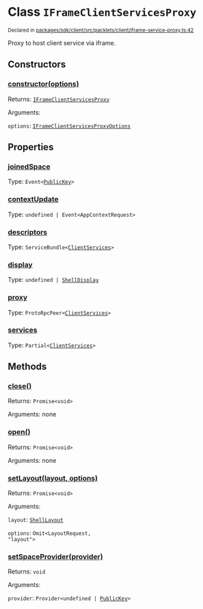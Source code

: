 # Class `IFrameClientServicesProxy`
<sub>Declared in [packages/sdk/client/src/packlets/client/iframe-service-proxy.ts:42](https://github.com/dxos/dxos/blob/main/packages/sdk/client/src/packlets/client/iframe-service-proxy.ts#L42)</sub>


Proxy to host client service via iframe.


## Constructors
### [constructor(options)](https://github.com/dxos/dxos/blob/main/packages/sdk/client/src/packlets/client/iframe-service-proxy.ts#L62)



Returns: <code>[IFrameClientServicesProxy](/api/@dxos/client/classes/IFrameClientServicesProxy)</code>

Arguments: 

`options`: <code>[IFrameClientServicesProxyOptions](/api/@dxos/client/types/IFrameClientServicesProxyOptions)</code>


## Properties
### [joinedSpace](https://github.com/dxos/dxos/blob/main/packages/sdk/client/src/packlets/client/iframe-service-proxy.ts#L43)
Type: <code>Event&lt;[PublicKey](/api/@dxos/client/classes/PublicKey)&gt;</code>

### [contextUpdate](https://github.com/dxos/dxos/blob/main/packages/sdk/client/src/packlets/client/iframe-service-proxy.ts#L92)
Type: <code>undefined | Event&lt;AppContextRequest&gt;</code>

### [descriptors](https://github.com/dxos/dxos/blob/main/packages/sdk/client/src/packlets/client/iframe-service-proxy.ts#L80)
Type: <code>ServiceBundle&lt;[ClientServices](/api/@dxos/client/types/ClientServices)&gt;</code>

### [display](https://github.com/dxos/dxos/blob/main/packages/sdk/client/src/packlets/client/iframe-service-proxy.ts#L88)
Type: <code>undefined | [ShellDisplay](/api/@dxos/client/enums#ShellDisplay)</code>

### [proxy](https://github.com/dxos/dxos/blob/main/packages/sdk/client/src/packlets/client/iframe-service-proxy.ts#L76)
Type: <code>ProtoRpcPeer&lt;[ClientServices](/api/@dxos/client/types/ClientServices)&gt;</code>

### [services](https://github.com/dxos/dxos/blob/main/packages/sdk/client/src/packlets/client/iframe-service-proxy.ts#L84)
Type: <code>Partial&lt;[ClientServices](/api/@dxos/client/types/ClientServices)&gt;</code>


## Methods
### [close()](https://github.com/dxos/dxos/blob/main/packages/sdk/client/src/packlets/client/iframe-service-proxy.ts#L202)



Returns: <code>Promise&lt;void&gt;</code>

Arguments: none

### [open()](https://github.com/dxos/dxos/blob/main/packages/sdk/client/src/packlets/client/iframe-service-proxy.ts#L104)



Returns: <code>Promise&lt;void&gt;</code>

Arguments: none

### [setLayout(layout, options)](https://github.com/dxos/dxos/blob/main/packages/sdk/client/src/packlets/client/iframe-service-proxy.ts#L100)



Returns: <code>Promise&lt;void&gt;</code>

Arguments: 

`layout`: <code>[ShellLayout](/api/@dxos/client/enums#ShellLayout)</code>

`options`: <code>Omit&lt;LayoutRequest, "layout"&gt;</code>

### [setSpaceProvider(provider)](https://github.com/dxos/dxos/blob/main/packages/sdk/client/src/packlets/client/iframe-service-proxy.ts#L96)



Returns: <code>void</code>

Arguments: 

`provider`: <code>Provider&lt;undefined | [PublicKey](/api/@dxos/client/classes/PublicKey)&gt;</code>

